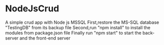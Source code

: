 # NodeJsCrud
A simple crud app with Node js MSSQL
First,restore the MS-SQL database "TestingDB" from its backup file 
Second,run "npm install" to install the modules from package.json file 
Finally run "npm start" to start the back-server and the front-end server
